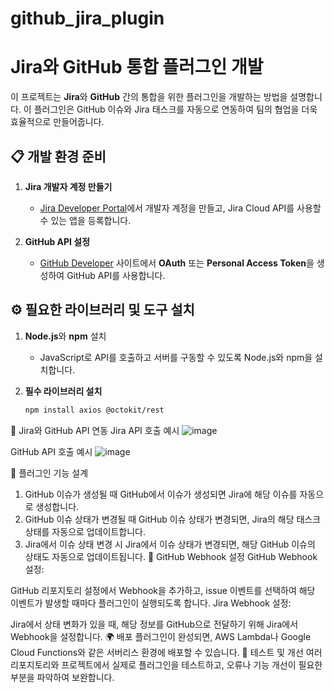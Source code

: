 # github_jira_plugin

# Jira와 GitHub 통합 플러그인 개발

이 프로젝트는 **Jira**와 **GitHub** 간의 통합을 위한 플러그인을 개발하는 방법을 설명합니다. 이 플러그인은 GitHub 이슈와 Jira 태스크를 자동으로 연동하여 팀의 협업을 더욱 효율적으로 만들어줍니다.

## 📋 개발 환경 준비

1. **Jira 개발자 계정 만들기**
   - [Jira Developer Portal](https://developer.atlassian.com/cloud/jira/platform/)에서 개발자 계정을 만들고, Jira Cloud API를 사용할 수 있는 앱을 등록합니다.
   
2. **GitHub API 설정**
   - [GitHub Developer](https://developer.github.com/) 사이트에서 **OAuth** 또는 **Personal Access Token**을 생성하여 GitHub API를 사용합니다.

## ⚙️ 필요한 라이브러리 및 도구 설치

1. **Node.js**와 **npm** 설치
   - JavaScript로 API를 호출하고 서버를 구동할 수 있도록 Node.js와 npm을 설치합니다.

2. **필수 라이브러리 설치**
   ```bash
   npm install axios @octokit/rest
🔧 Jira와 GitHub API 연동
Jira API 호출 예시
![image](https://github.com/user-attachments/assets/68126552-cfb6-4a7a-adf0-34ced3759a5b)

GitHub API 호출 예시
![image](https://github.com/user-attachments/assets/45e32629-a60d-41a3-a300-26b029da2fe6)

🚀 플러그인 기능 설계
1. GitHub 이슈가 생성될 때
GitHub에서 이슈가 생성되면 Jira에 해당 이슈를 자동으로 생성합니다.
2. GitHub 이슈 상태가 변경될 때
GitHub 이슈 상태가 변경되면, Jira의 해당 태스크 상태를 자동으로 업데이트합니다.
3. Jira에서 이슈 상태 변경 시
Jira에서 이슈 상태가 변경되면, 해당 GitHub 이슈의 상태도 자동으로 업데이트됩니다.
🔗 GitHub Webhook 설정
GitHub Webhook 설정:

GitHub 리포지토리 설정에서 Webhook을 추가하고, issue 이벤트를 선택하여 해당 이벤트가 발생할 때마다 플러그인이 실행되도록 합니다.
Jira Webhook 설정:

Jira에서 상태 변화가 있을 때, 해당 정보를 GitHub으로 전달하기 위해 Jira에서 Webhook을 설정합니다.
🌍 배포
플러그인이 완성되면, AWS Lambda나 Google Cloud Functions와 같은 서버리스 환경에 배포할 수 있습니다.
🧪 테스트 및 개선
여러 리포지토리와 프로젝트에서 실제로 플러그인을 테스트하고, 오류나 기능 개선이 필요한 부분을 파악하여 보완합니다.
